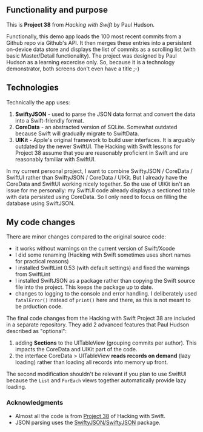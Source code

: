 ## Functionality and purpose
This is __Project 38__ from _Hacking with Swift_ by Paul Hudson.

Functionally, this demo app loads the 100 most recent commits from a Github repo via Github's API. It then 
merges these entries into a persistent on-device data store and displays the list of commits as a 
scrolling list (with basic Master/Detail functionality). 
The project was designed by Paul Hudson as a learning excercise only. 
So, because it is a technology demonstrator, both screens don't even have a title ;-)

## Technologies
Technically the app uses:
1. **SwiftyJSON** - used to parse the JSON data format and convert the data into a Swift-friendly format.
2. **CoreData** - an abstracted version of SQLite. Somewhat outdated because Swift will gradually migrate to SwiftData.
3. **UIKit** - Apple's original framework to build user interfaces. It is arguably outdated by the newer SwiftUI.
The Hacking with Swift lessons for Project 38 assume that you are reasonably proficient in Swift and are reasonably familiar with SwiftUI.

In my current personal project, I want to combine SwiftyJSON / CoreData / SwiftUI rather than SwiftyJSON / CoreData / UIKit.
But I already have the CoreData and SwiftUI working nicely together. 
So the use of UIKit isn't an issue for me personally: my SwiftUI code already displays a sectioned table with data persisted using CoreData.
So I only need to focus on filling the database using SwiftJSON.

## My code changes

There are minor changes compared to the original source code:
- it works without warnings on the current version of Swift/Xcode
- I did some renaming (Hacking with Swift sometimes uses short names for practical reasons)
- I installed SwiftLint 0.53 (with default settings) and fixed the warnings from SwiftLint 
- I installed SwiftJSON as a package rather than copying the Swift source file into the project. This keeps the package up to date.
- changes to logging to the console and error handling. I deliberately used `fatalError()` instead of `print()` here and there, as this is not meant to be prduction code.

The final code changes from the Hacking with Swift Project 38 are included in a separate repository. They add 2 advanced features that Paul Hudson described as "optional":
1. adding **Sections** to the UITableView (grouping commits per author). This impacts the CoreData and UIKit part of the code.
2. the interface CoreData > UITableView **reads records on demand** (lazy loading) rather than loading all records into memory up front.

The second modification shouldn't be relevant if you plan to use SwiftUI
because the `List` and `ForEach` views together automatically provide lazy loading.

### Acknowledgments

* Almost all the code is from [Project 38](https://www.hackingwithswift.com/read/38/) of Hacking with Swift.
* JSON parsing uses the [SwiftyJSON/SwiftyJSON](https://github.com/SwiftyJSON/SwiftyJSON) package.
